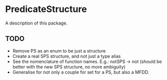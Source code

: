 # PredicateStructure

A description of this package.

## TODO

- Remove PS as an enum to be just a structure
- Create a real SPS structure, and not just a type alias
- See the nomenclature of function names. E.g.: notSPS -> not (should be better with the new SPS structure, no more ambiguity)
- Generalise for not only a couple for set for a PS, but also a MFDD.

